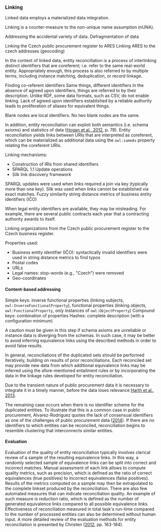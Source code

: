 ### Linking

Linked data employs a materialized data integration.

Linking is a counter-measure to the non-unique name assumption (nUNA).

Addressing the accidental variety of data.
Defragmentation of data

Linking the Czech public procurement register to ARES
Linking ARES to the czech addresses (geocoding)

In the context of linked data, entity reconciliation is a process of interlinking distinct identifiers that are coreferent; i.e. refer to the same real-world entity.
Appropriately enough, this process is also referred to by multiple terms, including instance matching, deduplication, or record linkage.

Finding co-referent identifiers
Same things, different identifiers
In the absence of agreed upon identifiers, things are referred to by their description.
Unlike RDF, some data formats, such as CSV, do not enable linking.
Lack of agreed upon identifiers established by a reliable authority leads to proliferation of aliases for equivalent things.

Blank nodes are local identifiers.
No two blank nodes are the same.

In addition, entity reconciliation can exploit both semantics (i.e. schema axioms) and statistics of data ([Hogan et al., 2012](#Hogan2012), p. 78).
Entity reconciliation yields links between URIs that are interpreted as coreferent, which can be materialized as additional data using the `owl:sameAs` property relating the coreferent URIs. 

Linking mechanisms:

* Construction of IRIs from shared identifiers
* SPARQL 1.1 Update operations
* Silk link discovery framework

SPARQL updates were used when links required a join via key (typically more than one key).
Silk was used when links cannot be established via exact matches.
Fuzzy similarity
string distance metrics of business entity identifiers (IČO)

When legal entity identifiers are available, they may be misleading.
For example, there are several public contracts each year that a contracting authority awards to itself.

Linking organizations from the Czech public procurement register to the Czech business register.

Properties used:

* Business entity identifier (IČO): syntactically invalid identifiers were used in string distance metrics to find typos
* Postal codes
* URLs
* Legal names: stop-words (e.g., "Czech") were removed
* Geo-coordinates

#### Content-based addressing

Simple keys: inverse functional properties (linking subjects, `owl:InverseFunctionalProperty`), functional properties (linking objects, `owl:FunctionalProperty`, only instances of `owl:ObjectProperty`)
Compound keys: combination of properties
Hashes: complete description (with a configuration minimum) 

A caution must be given in this step if schema axioms are unreliable or instance data is diverging from the schemas.
In such case, it may be better to avoid inferring equivalence links using the described methods in order to avoid false results.

In general, reconciliations of the duplicated sets should be performed iteratively, building on results of prior reconciliations.
Each reconciled set may provide new data from which additional equivalence links may be inferred using the afore-mentioned entailment rules or by incorporating the data in the linkage rules developed for entity reconciliation.
<!-- Is it also non-monotonic? I.e. reconciling resources may produce more conflicts to reconcile. -->

<!--
While the title suggests the blog post is about data fusion, it is more about linking.
<http://blog.mynarz.net/2016/10/basic-fusion-of-rdf-data-in-sparql.html>
Perhaps the confusion arises from fusion and linking being merged when dealing with blank nodes.
-->

Due to the transient nature of public procurement data it is necessary to integrate it in a timely manner, before the data loses relevance [Harth et al., 2013](#Harth2013).

The remaining case occurs when there is no identifier scheme for the duplicated entities.
To illustrate that this is a common case in public procurement, Alvarez-Rodríguez quotes the lack of consensual identifiers as one of the challenges of public procurement data ([2014](#AlvarezRodriguez2014a)).
If there are no identifiers to which entities can be reconciled, reconciliation begins to resemble clustering that interconnects similar entities.

#### Evaluation

Evaluation of the quality of entity reconciliation typically involves clerical review of a sample of the resulting equivalence links. <!-- ([Christen, 2012](#Christen2012), p. 174) -->
In this way, a randomly selected sample of equivalence links can be split into correct and incorrect matches.
Manual assessment of each link allows to compute quality metrics, such as precision, which is defined as the ratio of correct equivalences (true positives) to incorrect equivalences (false positives).
Results of the metrics computed on a sample may then be extrapolated to the complete linkset produced by the reconciliation.
There are also few automated measures that can indicate reconciliation quality.
An example of such measure is reduction ratio, which is defined as the number of generated equivalence links compared to all possible equivalence links.
Effectiveness of reconciliation measured in total task's run-time compared to the number of processed entities can also be determined without human input.
A more detailed review of the evaluation methods for entity reconciliation is presented by Christen ([2012](#Christen2012), pp. 163-184).
